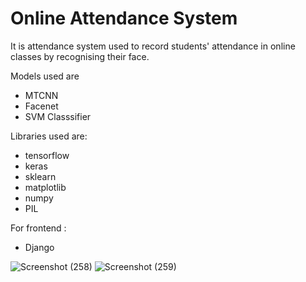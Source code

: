 # Online Attendance System 
It is attendance system used to record students' attendance in online classes by recognising their face.

Models used are 
* MTCNN
* Facenet
* SVM Classsifier

Libraries used are:
* tensorflow
* keras
* sklearn
* matplotlib
* numpy
* PIL

For frontend :
* Django 

![Screenshot (258)](https://user-images.githubusercontent.com/44595116/144700018-25b8d359-4dae-49fe-b571-35f857b8b013.png)
![Screenshot (259)](https://user-images.githubusercontent.com/44595116/144700023-02a27282-a543-4bcf-a23e-d7245a4443e5.png)
